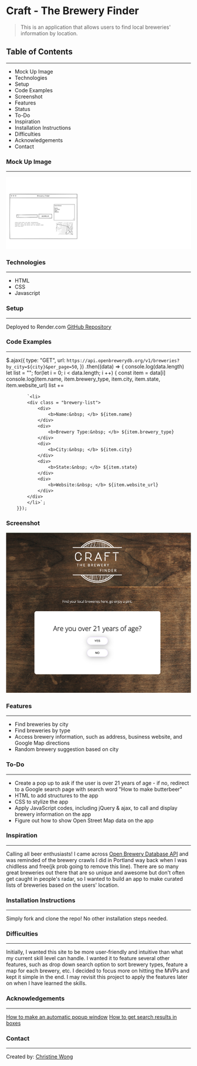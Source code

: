 # Craft - The Brewery Finder

> This is an application that allows users to find local breweries' information by location.



## Table of Contents
-----
<ul>
    <li>Mock Up Image</li>
    <li>Technologies</li>
    <li>Setup</li>
    <li>Code Examples</li>
    <li>Screenshot</li>
    <li>Features</li>
    <li>Status</li>
    <li>To-Do</li>
    <li>Inspiration</li>
    <li>Installation Instructions</li>
    <li>Difficulties</li>
    <li>Acknowledgements</li>
    <li>Contact</li>
</ul>

### Mock Up Image
-----
![The mock up image of the app](./images/Mock%20up%20image.png "Mock Up Image")


### Technologies
-----
<ul>
    <li>HTML</li>
    <li>CSS</li>
    <li>Javascript</li>
</ul>


### Setup
-----
Deployed to Render.com
[GitHub Repository](https://github.com/cwon07/project1)

### Code Examples
-----
 
 $.ajax({
        type: "GET",
        url: `https://api.openbrewerydb.org/v1/breweries?by_city=${city}&per_page=50`,
        })
        .then((data) => {
            console.log(data.length)
       let list = ""; 
        for(let i = 0; i < data.length; i ++) {
            const item = data[i]
            console.log(item.name, item.brewery_type, item.city, item.state, item.website_url)
            list +=

            `<li>
            <div class = "brewery-list">
                <div>
                    <b>Name:&nbsp; </b> ${item.name}
                </div>
                <div>
                    <b>Brewery Type:&nbsp; </b> ${item.brewery_type}
                </div>
                <div>
                    <b>City:&nbsp; </b> ${item.city}
                </div>
                <div>
                    <b>State:&nbsp; </b> ${item.state}
                </div>
                <div>
                    <b>Website:&nbsp; </b> ${item.website_url}
                </div>
            </div>
            </li>`;
        }});          

### Screenshot
![The screenshot of the site](./images/SiteScreenshot.png "Site Screenshot")


### Features
-----
<ul>
    <li>Find breweries by city
    <li>Find breweries by type
    <li>Access brewery information, such as address, business website, and Google Map directions
    <li>Random brewery suggestion based on city 
</ul>

### To-Do
-----
<ul>
    <li>Create a pop up to ask if the user is over 21 years of age - if no, redirect to a Google search page with search word "How to make butterbeer"</li> 
    <li>HTML to add structures to the app</li>
    <li>CSS to stylize the app</li>
    <li>Apply JavaScript codes, including jQuery & ajax, to call and display brewery information on the app</li>
    <li>Figure out how to show Open Street Map data on the app</li>
</ul> 

### Inspiration
-----
Calling all beer enthusiasts! I came across [Open Brewery Database API](https://www.openbrewerydb.org/) and was reminded of the brewery crawls I did in Portland way back when I was chidlless and free(jk prob going to remove this line). There are so many great breweries out there that are so unique and awesome but don't often get caught in people's radar, so I wanted to build an app to make curated lists of breweries based on the users' location.


### Installation Instructions
-----
Simply fork and clone the repo! No other installation steps needed. 

### Difficulties 
-----
Initially, I wanted this site to be more user-friendly and intuitive than what my current skill level can handle. I wanted it to feature several other features, such as drop down search option to sort brewery types, feature a map for each brewery, etc. I decided to focus more on hitting the MVPs and kept it simple in the end. I may revisit this project to apply the features later on when I have learned the skills. 

### Acknowledgements
-----
[How to make an automatic popup window](https://foolishdeveloper.com/how-to-create-automatic-popup-window-using-html-css/)
[How to get search results in boxes](https://stackoverflow.com/questions/63567537/how-to-get-search-results-in-different-boxes-in-html)

### Contact 
-----
Created by:
[Christine Wong](https://github.com/cwon07)
